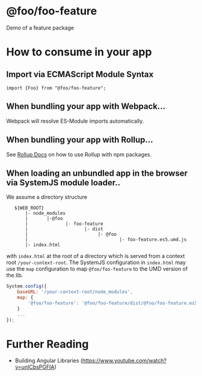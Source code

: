 # @foo/foo-feature

Demo of a feature package

# How to consume in your app

## Import via ECMAScript Module Syntax

```
import {Foo} from "@foo/foo-feature";
```

## When bundling your app with Webpack...

Webpack will resolve ES-Module imports automatically.

## When bundling your app with Rollup...

See [Rollup Docs](https://rollupjs.org/#using-rollup-with-npm) on how to use Rollup with npm packages.

## When loading an unbundled app in the browser via SystemJS module loader..

We assume a directory structure
```
   ${WEB_ROOT}
       |- node_modules
       |       |-@foo
       |              |- foo-feature
       |                     |- dist
       |                          |- @foo
       |                                  |- foo-feature.es5.umd.js
       |- index.html
```
with `index.html` at the root of a directory which is served from a
context root `/your-context-root`.  The SystemJS configuration in `index.html`
may use the `map` configuration to map `@foo/foo-feature` to the UMD version
of the lib.

```javascript
System.config({
    baseURL: '/your-context-root/node_modules',
    map: {
        '@foo/foo-feature': '@foo/foo-feature/dist/@foo/foo-feature.es5.umd.js'
    }
    ...
});
```

# Further Reading
- Building Angular Libraries (https://www.youtube.com/watch?v=unICbsPGFIA)
